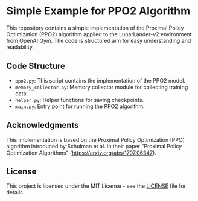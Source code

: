 # Simple Example for PPO2 Algorithm

This repository contains a simple implementation of the Proximal Policy Optimization (PPO2) algorithm applied to the LunarLander-v2 environment from OpenAI Gym. The code is structured aim for easy understanding and readability.

## Code Structure

- `ppo2.py`: This script contains the implementation of the PPO2 model.
- `memory_collector.py`: Memory collector module for collecting training data.
- `helper.py`: Helper functions for saving checkpoints.
- `main.py`: Entry point for running the PPO2 algorithm.

## Acknowledgments

This implementation is based on the Proximal Policy Optimization (PPO) algorithm introduced by Schulman et al. in their paper "Proximal Policy Optimization Algorithms" (https://arxiv.org/abs/1707.06347).

## License

This project is licensed under the MIT License - see the [LICENSE](LICENSE) file for details.